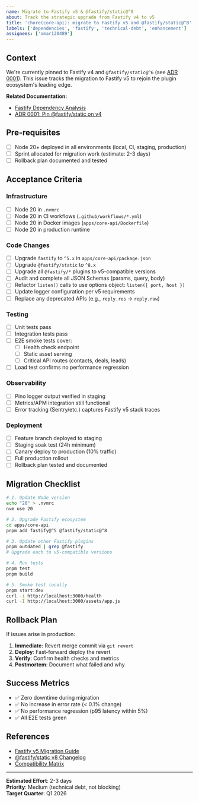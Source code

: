 ```yaml
---
name: Migrate to Fastify v5 & @fastify/static@^8
about: Track the strategic upgrade from Fastify v4 to v5
title: 'chore(core-api): migrate to Fastify v5 and @fastify/static@^8'
labels: ['dependencies', 'fastify', 'technical-debt', 'enhancement']
assignees: ['omar120489']
---
```


## Context

We're currently pinned to Fastify v4 and `@fastify/static@^6` (see [ADR 0001](../../docs/adr/0001-pin-fastify-static-on-v4.md)). This issue tracks the migration to Fastify v5 to rejoin the plugin ecosystem's leading edge.

**Related Documentation:**
- [Fastify Dependency Analysis](../../docs/FASTIFY_DEPENDENCY_ANALYSIS.md)
- [ADR 0001: Pin @fastify/static on v4](../../docs/adr/0001-pin-fastify-static-on-v4.md)

## Pre-requisites

- [ ] Node 20+ deployed in all environments (local, CI, staging, production)
- [ ] Sprint allocated for migration work (estimate: 2-3 days)
- [ ] Rollback plan documented and tested

## Acceptance Criteria

### Infrastructure

- [ ] Node 20 in `.nvmrc`
- [ ] Node 20 in CI workflows (`.github/workflows/*.yml`)
- [ ] Node 20 in Docker images (`apps/core-api/Dockerfile`)
- [ ] Node 20 in production runtime

### Code Changes

- [ ] Upgrade `fastify` to `^5.x` in `apps/core-api/package.json`
- [ ] Upgrade `@fastify/static` to `^8.x`
- [ ] Upgrade all `@fastify/*` plugins to v5-compatible versions
- [ ] Audit and complete all JSON Schemas (params, query, body)
- [ ] Refactor `listen()` calls to use options object: `listen({ port, host })`
- [ ] Update logger configuration per v5 requirements
- [ ] Replace any deprecated APIs (e.g., `reply.res` → `reply.raw`)

### Testing

- [ ] Unit tests pass
- [ ] Integration tests pass
- [ ] E2E smoke tests cover:
  - [ ] Health check endpoint
  - [ ] Static asset serving
  - [ ] Critical API routes (contacts, deals, leads)
- [ ] Load test confirms no performance regression

### Observability

- [ ] Pino logger output verified in staging
- [ ] Metrics/APM integration still functional
- [ ] Error tracking (Sentry/etc.) captures Fastify v5 stack traces

### Deployment

- [ ] Feature branch deployed to staging
- [ ] Staging soak test (24h minimum)
- [ ] Canary deploy to production (10% traffic)
- [ ] Full production rollout
- [ ] Rollback plan tested and documented

## Migration Checklist

```bash
# 1. Update Node version
echo "20" > .nvmrc
nvm use 20

# 2. Upgrade Fastify ecosystem
cd apps/core-api
pnpm add fastify@^5 @fastify/static@^8

# 3. Update other Fastify plugins
pnpm outdated | grep @fastify
# Upgrade each to v5-compatible versions

# 4. Run tests
pnpm test
pnpm build

# 5. Smoke test locally
pnpm start:dev
curl -i http://localhost:3000/health
curl -I http://localhost:3000/assets/app.js
```

## Rollback Plan

If issues arise in production:

1. **Immediate**: Revert merge commit via `git revert`
2. **Deploy**: Fast-forward deploy the revert
3. **Verify**: Confirm health checks and metrics
4. **Postmortem**: Document what failed and why

## Success Metrics

- ✅ Zero downtime during migration
- ✅ No increase in error rate (< 0.1% change)
- ✅ No performance regression (p95 latency within 5%)
- ✅ All E2E tests green

## References

- [Fastify v5 Migration Guide](https://fastify.dev/docs/latest/Guides/Migration-Guide-V5/)
- [@fastify/static v8 Changelog](https://github.com/fastify/fastify-static/releases)
- [Compatibility Matrix](../../docs/FASTIFY_DEPENDENCY_ANALYSIS.md#3-the-compatibility-matrix-ground-truth)

---

**Estimated Effort**: 2-3 days  
**Priority**: Medium (technical debt, not blocking)  
**Target Quarter**: Q1 2026


